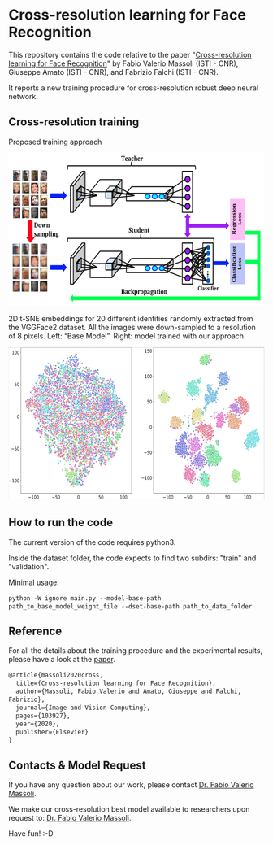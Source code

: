 # Cross-resolution learning for Face Recognition

This repository contains the code relative to the paper "[Cross-resolution learning for Face Recognition](https://www.sciencedirect.com/science/article/pii/S0262885620300597)" by Fabio Valerio Massoli (ISTI - CNR), Giuseppe Amato (ISTI - CNR), and Fabrizio Falchi (ISTI - CNR).

It reports a new training procedure for cross-resolution robust deep neural network. 

## Cross-resolution training

Proposed training approach

<p align="center">
<img src="https://github.com/fvmassoli/cross-resolution-face-recognition/blob/master/images/paper_training_algorithm.png"  alt="t-SNE" width="600" height="300">
</p>


2D t-SNE embeddings for 20 different identities randomly extracted from the VGGFace2 dataset. All the images were down-sampled to a resolution of 8 pixels. Left: “Base Model”. Right: model trained with our approach.

<p align="center">
<img src="https://github.com/fvmassoli/cross-resolution-face-recognition/blob/master/images/vggface_tsne_base_ft_models_8.png" alt="t-SNE" width="700" height="300">
</p>

## How to run the code
The current version of the code requires python3.

Inside the dataset folder, the code expects to find two subdirs: "train" and "validation".

Minimal usage:

```
python -W ignore main.py --model-base-path path_to_base_model_weight_file --dset-base-path path_to_data_folder 
```

## Reference
For all the details about the training procedure and the experimental results, please have a look at the [paper](https://www.sciencedirect.com/science/article/pii/S0262885620300597).

```
@article{massoli2020cross,
  title={Cross-resolution learning for Face Recognition},
  author={Massoli, Fabio Valerio and Amato, Giuseppe and Falchi, Fabrizio},
  journal={Image and Vision Computing},
  pages={103927},
  year={2020},
  publisher={Elsevier}
}
```

## Contacts & Model Request
If you have any question about our work, please contact [Dr. Fabio Valerio Massoli](mailto:fabio.massoli@isti.cnr.it). 

We make our cross-resolution best model available to researchers upon request to: [Dr. Fabio Valerio Massoli](mailto:fabio.massoli@isti.cnr.it).


Have fun! :-D
